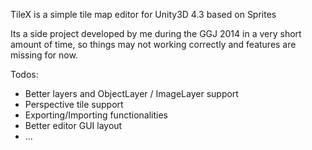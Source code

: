 TileX is a simple tile map editor for Unity3D 4.3 based on Sprites

Its a side project developed by me during the GGJ 2014 in a very short amount of time, so things may not working correctly and features are missing for now.

Todos:

* Better layers and ObjectLayer / ImageLayer support
* Perspective tile support
* Exporting/Importing functionalities
* Better editor GUI layout 
* ...
